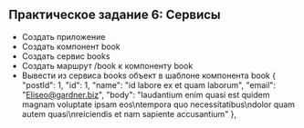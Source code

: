 ## Практическое задание 6: Сервисы

- Создать приложение
- Создать компонент book
- Создать сервис books
- Создать маршрут /book к компоненту book
- Вывести из сервиса books объект в шаблоне компонента book
{
    "postId": 1,
    "id": 1,
    "name": "id labore ex et quam laborum",
    "email": "Eliseo@gardner.biz",
    "body": "laudantium enim quasi est quidem magnam voluptate ipsam eos\ntempora quo necessitatibus\ndolor quam autem quasi\nreiciendis et nam sapiente accusantium"
},